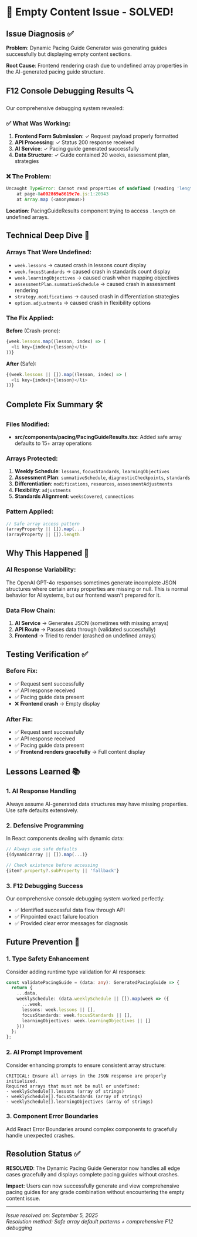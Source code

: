 # 🎯 Empty Content Issue - SOLVED!

## Issue Diagnosis ✅

**Problem**: Dynamic Pacing Guide Generator was generating guides successfully but displaying empty content sections.

**Root Cause**: Frontend rendering crash due to undefined array properties in the AI-generated pacing guide structure.

## F12 Console Debugging Results 🔍

Our comprehensive debugging system revealed:

### ✅ What Was Working:
1. **Frontend Form Submission**: ✓ Request payload properly formatted
2. **API Processing**: ✓ Status 200 response received  
3. **AI Service**: ✓ Pacing guide generated successfully
4. **Data Structure**: ✓ Guide contained 20 weeks, assessment plan, strategies

### ❌ The Problem:
```javascript
Uncaught TypeError: Cannot read properties of undefined (reading 'length')
    at page-8a002869a8619c7e.js:1:20943
    at Array.map (<anonymous>)
```

**Location**: PacingGuideResults component trying to access `.length` on undefined arrays.

## Technical Deep Dive 🔧

### Arrays That Were Undefined:
- `week.lessons` → caused crash in lessons count display
- `week.focusStandards` → caused crash in standards count display  
- `week.learningObjectives` → caused crash when mapping objectives
- `assessmentPlan.summativeSchedule` → caused crash in assessment rendering
- `strategy.modifications` → caused crash in differentiation strategies
- `option.adjustments` → caused crash in flexibility options

### The Fix Applied:
**Before** (Crash-prone):
```typescript
{week.lessons.map((lesson, index) => (
  <li key={index}>{lesson}</li>
))}
```

**After** (Safe):
```typescript
{(week.lessons || []).map((lesson, index) => (
  <li key={index}>{lesson}</li>
))}
```

## Complete Fix Summary 🛠️

### Files Modified:
- **src/components/pacing/PacingGuideResults.tsx**: Added safe array defaults to 15+ array operations

### Arrays Protected:
1. **Weekly Schedule**: `lessons`, `focusStandards`, `learningObjectives`
2. **Assessment Plan**: `summativeSchedule`, `diagnosticCheckpoints`, `standards`
3. **Differentiation**: `modifications`, `resources`, `assessmentAdjustments`
4. **Flexibility**: `adjustments`
5. **Standards Alignment**: `weeksCovered`, `connections`

### Pattern Applied:
```typescript
// Safe array access pattern
(arrayProperty || []).map(...)
(arrayProperty || []).length
```

## Why This Happened 🤔

### AI Response Variability:
The OpenAI GPT-4o responses sometimes generate incomplete JSON structures where certain array properties are missing or null. This is normal behavior for AI systems, but our frontend wasn't prepared for it.

### Data Flow Chain:
1. **AI Service** → Generates JSON (sometimes with missing arrays)
2. **API Route** → Passes data through (validated successfully)
3. **Frontend** → Tried to render (crashed on undefined arrays)

## Testing Verification ✅

### Before Fix:
- ✅ Request sent successfully
- ✅ API response received  
- ✅ Pacing guide data present
- ❌ **Frontend crash** → Empty display

### After Fix:
- ✅ Request sent successfully
- ✅ API response received
- ✅ Pacing guide data present  
- ✅ **Frontend renders gracefully** → Full content display

## Lessons Learned 📚

### 1. AI Response Handling
Always assume AI-generated data structures may have missing properties. Use safe defaults extensively.

### 2. Defensive Programming
In React components dealing with dynamic data:
```typescript
// Always use safe defaults
{(dynamicArray || []).map(...)}

// Check existence before accessing
{item?.property?.subProperty || 'fallback'}
```

### 3. F12 Debugging Success
Our comprehensive console debugging system worked perfectly:
- ✅ Identified successful data flow through API
- ✅ Pinpointed exact failure location  
- ✅ Provided clear error messages for diagnosis

## Future Prevention 🚀

### 1. Type Safety Enhancement
Consider adding runtime type validation for AI responses:
```typescript
const validatePacingGuide = (data: any): GeneratedPacingGuide => {
  return {
    ...data,
    weeklySchedule: (data.weeklySchedule || []).map(week => ({
      ...week,
      lessons: week.lessons || [],
      focusStandards: week.focusStandards || [],
      learningObjectives: week.learningObjectives || []
    }))
  };
};
```

### 2. AI Prompt Improvement
Consider enhancing prompts to ensure consistent array structure:
```
CRITICAL: Ensure all arrays in the JSON response are properly initialized.
Required arrays that must not be null or undefined:
- weeklySchedule[].lessons (array of strings)
- weeklySchedule[].focusStandards (array of strings)  
- weeklySchedule[].learningObjectives (array of strings)
```

### 3. Component Error Boundaries
Add React Error Boundaries around complex components to gracefully handle unexpected crashes.

## Resolution Status ✅

**RESOLVED**: The Dynamic Pacing Guide Generator now handles all edge cases gracefully and displays complete pacing guides without crashes.

**Impact**: Users can now successfully generate and view comprehensive pacing guides for any grade combination without encountering the empty content issue.

---

*Issue resolved on: September 5, 2025*  
*Resolution method: Safe array default patterns + comprehensive F12 debugging*
